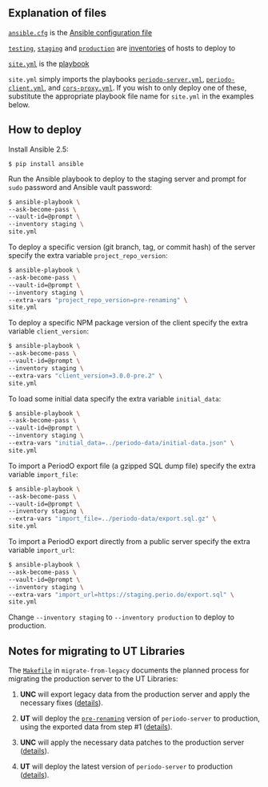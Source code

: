 ## Explanation of files

[`ansible.cfg`](ansible.cfg) is the [Ansible configuration file](http://docs.ansible.com/ansible/latest/intro_configuration.html)

[`testing`](testing), [`staging`](staging) and [`production`](production) are [inventories](http://docs.ansible.com/ansible/latest/intro_inventory.html) of hosts to deploy to

[`site.yml`](site.yml) is the [playbook](http://docs.ansible.com/ansible/latest/playbooks.html)

`site.yml` simply imports the playbooks [`periodo-server.yml`](periodo-server.yml), [`periodo-client.yml`](periodo-client.yml), and [`cors-proxy.yml`](cors-proxy.yml). If you wish to only deploy one of these, substitute the appropriate playbook file name for `site.yml` in the examples below.

## How to deploy

Install Ansible 2.5:
```
$ pip install ansible
```

Run the Ansible playbook to deploy to the staging server and prompt
for `sudo` password and Ansible vault password:

```sh
$ ansible-playbook \
--ask-become-pass \
--vault-id=@prompt \
--inventory staging \
site.yml
```

To deploy a specific version (git branch, tag, or commit hash) of the server specify the extra variable `project_repo_version`:

```sh
$ ansible-playbook \
--ask-become-pass \
--vault-id=@prompt \
--inventory staging \
--extra-vars "project_repo_version=pre-renaming" \
site.yml
```

To deploy a specific NPM package version of the client specify the extra variable `client_version`:

```sh
$ ansible-playbook \
--ask-become-pass \
--vault-id=@prompt \
--inventory staging \
--extra-vars "client_version=3.0.0-pre.2" \
site.yml
```

To load some initial data specify the extra variable `initial_data`:

```sh
$ ansible-playbook \
--ask-become-pass \
--vault-id=@prompt \
--inventory staging \
--extra-vars "initial_data=../periodo-data/initial-data.json" \
site.yml
```

To import a PeriodO export file (a gzipped SQL dump file) specify the
extra variable `import_file`:

```sh
$ ansible-playbook \
--ask-become-pass \
--vault-id=@prompt \
--inventory staging \
--extra-vars "import_file=../periodo-data/export.sql.gz" \
site.yml
```

To import a PeriodO export directly from a public server specify the
extra variable `import_url`:

```sh
$ ansible-playbook \
--ask-become-pass \
--vault-id=@prompt \
--inventory staging \
--extra-vars "import_url=https://staging.perio.do/export.sql" \
site.yml
```

Change `--inventory staging` to `--inventory production` to deploy to production.

## Notes for migrating to UT Libraries

The [`Makefile`](migrate-from-legacy/Makefile) in `migrate-from-legacy` documents the planned process for migrating the production server to the UT Libraries:

1. __UNC__ will export legacy data from the production server and apply the necessary fixes ([details](https://github.com/periodo/periodo-deployment/blob/master/migrate-from-legacy/Makefile#L10-L29)).

1. __UT__ will deploy the [`pre-renaming`](https://github.com/periodo/periodo-server/tree/pre-renaming) version of `periodo-server` to production, using the exported data from step #1 ([details](https://github.com/periodo/periodo-deployment/blob/2be368124a54158b5f547950d3e3539a6d46877f/migrate-from-legacy/Makefile#L43-L49)).

1. __UNC__ will apply the necessary data patches to the production server ([details](https://github.com/periodo/periodo-deployment/blob/2be368124a54158b5f547950d3e3539a6d46877f/migrate-from-legacy/Makefile#L64-L72)).

1. __UT__ will deploy the latest version of `periodo-server` to production ([details](https://github.com/periodo/periodo-deployment/blob/2be368124a54158b5f547950d3e3539a6d46877f/migrate-from-legacy/Makefile#L53-L57)).
